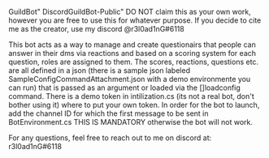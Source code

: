 GuildBot" DiscordGuildBot-Public" 
DO NOT claim this as your own work, however you are free to use this for whatever purpose. If you decide to cite me as the creator, use my discord @r3l0ad1nG#6118

This bot acts as a way to manage and create questionairs that people can answer in their dms via reactions and based on a scoring system for each question, roles are assigned to them. The scores, reactions, questions etc. are all defined in a json (there is a sample json labeled SampleConfigCommandAttachment.json with a demo environmente you can run) that is passed as an argument or loaded via the []loadconfig command. There is a demo token in intilization.cs (its not a real bot, don't bother using it) where to put your own token. In order for the bot to launch, add the channel ID for which the first message to be sent in BotEnvironment.cs THIS IS MANDATORY otherwise the bot will not work. 

For any questions, feel free to reach out to me on discord at: r3l0ad1nG#6118
